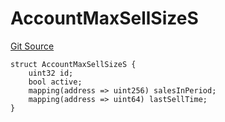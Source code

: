 # AccountMaxSellSizeS
[Git Source](https://github.com/thrackle-io/tron/blob/6347e28a06cfe8dcc416f54eea2d35ee6b0ce9fd/src/client/token/handler/diamond/RuleStorage.sol)


```solidity
struct AccountMaxSellSizeS {
    uint32 id;
    bool active;
    mapping(address => uint256) salesInPeriod;
    mapping(address => uint64) lastSellTime;
}
```


